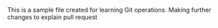 This is a sample file created for learning Git operations. Making further changes to explain pull request
